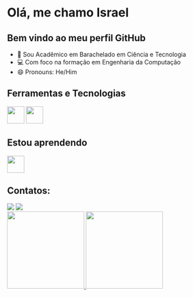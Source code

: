 # Olá, me chamo Israel
## Bem vindo ao meu perfil GitHub

- 📗 Sou Acadêmico em Barachelado em Ciência e Tecnologia
- 💻 Com foco na formação em Engenharia da Computação
- 😄 Pronouns: He/Him

## Ferramentas e Tecnologias

<img src="https://cdn.jsdelivr.net/gh/devicons/devicon/icons/csharp/csharp-original.svg" width="40" height="40"/>
<img src="https://cdn.jsdelivr.net/gh/devicons/devicon/icons/visualstudio/visualstudio-plain.svg" width="40" height="40"/>
 
## Estou aprendendo

<img src="https://cdn.jsdelivr.net/gh/devicons/devicon/icons/java/java-original.svg" width="40" height="40" img src="https://cdn.jsdelivr.net/gh/devicons/devicon/icons/postgresql/postgresql-original-wordmark.svg" width="40" height="40"/>          


## Contatos:

<div>
<a href="https://instagram.com/israel.bsi" target="_blank"><img src="https://img.shields.io/badge/-Instagram-%23E4405F?style=for-the-badge&logo=instagram&logoColor=white" target="_blank"></a>
<a href="https://www.linkedin.com/in/israelbsilva" target="_blank"><img src="https://img.shields.io/badge/-LinkedIn-%230077B5?style=for-the-badge&logo=linkedin&logoColor=white" target="_blank"></a>   
</div>

<div>
<a href="https://github.com/israel-bsi">
<img height="180em" src="https://github-readme-stats.vercel.app/api/top-langs/?username=israel-bsi&layout=compact&langs_count=7&theme=dracula"/>
<img height="180em" src="https://github-readme-stats.vercel.app/api?username=israel-bsi&show_icons=true&theme=dracula&include_all_commits=true&count_private=true"/>
</div>
